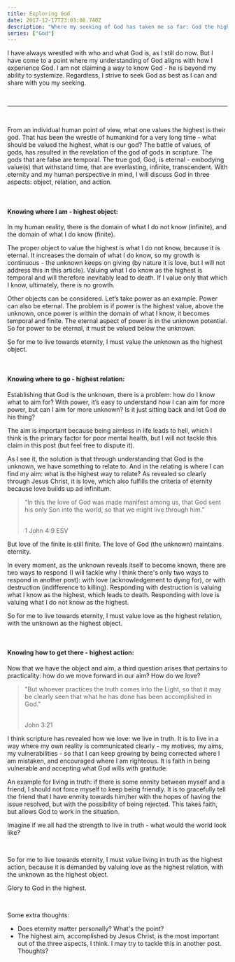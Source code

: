 ```yaml
---
title: Exploring God
date: 2017-12-17T23:03:08.740Z
description: "Where my seeking of God has taken me so far: God the highest as object, relation and action."
series: ["God"]
---
```


I have always wrestled with who and what God is, as I still do now. But I have come to a point where my understanding of God aligns with how I experience God. I am not claiming a way to know God - he is beyond my ability to systemize. Regardless, I strive to seek God as best as I can and share with you my seeking.

<br>

---

<br>

From an individual human point of view, what one values the highest is their god. That has been the wrestle of humankind for a very long time - what should be valued the highest, what is our god? The battle of values, of gods, has resulted in the revelation of the god of gods in scripture. The gods that are false are temporal. The true god, God, is eternal - embodying value(s) that withstand time, that are everlasting, infinite, transcendent. With eternity and  my human perspective in mind, I will discuss God in three aspects: object, relation, and action.

<br>

#### Knowing where I am - highest object:

In my human reality, there is the domain of what I do not know (infinite), and the domain of what I do know (finite).

The proper object to value the highest is what I do not know, because it is eternal. It increases the domain of what I do know, so my growth is continuous - the unknown keeps on giving (by nature it is love, but I will not address this in this article). Valuing what I do know as the highest is temporal and will therefore inevitably lead to death. If I value only that which I know, ultimately, there is no growth.

Other objects can be considered. Let’s take power as an example. Power can also be eternal. The problem is if power is the highest value, above the unknown, once power is within the domain of what I know, it becomes temporal and finite. The eternal aspect of power is in the unknown potential. So for power to be eternal, it must be valued below the unknown.

So for me to live towards eternity, I must value the unknown as the highest object.

<br>

#### Knowing where to go - highest relation:

Establishing that God is the unknown, there is a problem: how do I know what to aim for? With power, it’s easy to understand how I can aim for more power, but can I aim for more unknown? Is it just sitting back and let God do his thing?

The aim is important because being aimless in life leads to hell, which I think is the primary factor for poor mental health, but I will not tackle this claim in this post (but feel free to dispute it).

As I see it, the solution is that through understanding that God is the unknown, we have something to relate to. And in the relating is where I can find my aim: what is the highest way to relate? As revealed so clearly through Jesus Christ, it is love, which also fulfills the criteria of eternity because love builds up ad infinitum.

> “In this the love of God was made manifest among us, that God sent his only Son into the world, so that we might live through him.”
>
> <br>
> 1 John 4:9 ESV

But love of the finite is still finite. The love of God  (the unknown) maintains eternity.

In every moment, as the unknown reveals itself to become known, there are two ways to respond (I will tackle why I think there's only two ways to respond in another post): with love (acknowledgement to dying for), or with destruction (indifference to killing). Responding with destruction is valuing what I know as the highest, which leads to death. Responding with love is valuing what I do not know as the highest.

So for me to live towards eternity, I must value love as the highest relation, with the unknown as the highest object.

<br>

#### Knowing how to get there - highest action:

Now that we have the object and aim, a third question arises that pertains to practicality: how do we move forward in our aim? How do we love?

> "But whoever practices the truth comes into the Light, so that it may be clearly seen that what he has done has been accomplished in God."
>
> <br>
> John 3:21

I think scripture has revealed how we love: we live in truth. It is to live in a way where my own reality is communicated clearly - my motives, my aims, my vulnerabilities - so that I can keep growing by being corrected where I am mistaken, and encouraged where I am righteous. It is faith in being vulnerable and accepting what God wills with gratitude.

An example for living in truth: if there is some enmity between myself and a friend, I should not force myself to keep being friendly. It is to gracefully tell the friend that I have enmity towards him/her with the hopes of having the issue resolved, but with the possibility of being rejected. This takes faith, but allows God to work in the situation.

Imagine if we all had the strength to live in truth - what would the world look like?

<br>

So for me to live towards eternity, I must value living in truth as the highest action, because it is demanded by valuing love as the highest relation, with the unknown as the highest object.

Glory to God in the highest.

<br>

Some extra thoughts:

- Does eternity matter personally? What's the point?
- The highest aim, accomplished by Jesus Christ, is the most important out of the three aspects, I think. I may try to tackle this in another post. Thoughts?
